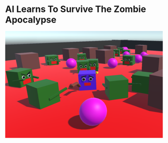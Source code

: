 <h1>AI Learns To Survive The Zombie Apocalypse</h1>

[![View Presentation](thumbnail.webp)](https://docs.google.com/presentation/d/1DwgZDlSz8MyncOiOJtErejlnzAO6xq05083MWGR0F3Y/edit#slide=id.g3139776885d_0_96)
